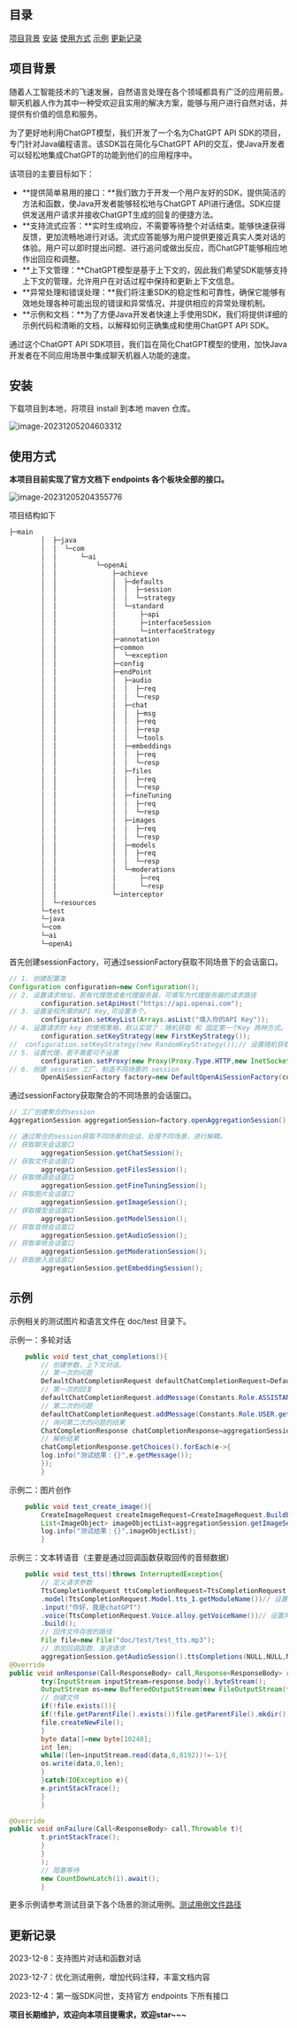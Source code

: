 ## **目录**

[项目背景](##项目背景)
[安装](##安装)
[使用方式](##使用方式)
[示例](##示例)
[更新记录](##更新记录)

## **项目背景**

随着人工智能技术的飞速发展，自然语言处理在各个领域都具有广泛的应用前景。聊天机器人作为其中一种受欢迎且实用的解决方案，能够与用户进行自然对话，并提供有价值的信息和服务。

为了更好地利用ChatGPT模型，我们开发了一个名为ChatGPT API SDK的项目，专门针对Java编程语言。该SDK旨在简化与ChatGPT API的交互，使Java开发者可以轻松地集成ChatGPT的功能到他们的应用程序中。

该项目的主要目标如下：

- **提供简单易用的接口：**我们致力于开发一个用户友好的SDK，提供简洁的方法和函数，使Java开发者能够轻松地与ChatGPT API进行通信。SDK应提供发送用户请求并接收ChatGPT生成的回复的便捷方法。
- **支持流式应答：**实时生成响应，不需要等待整个对话结束。能够快速获得反馈，更加流畅地进行对话。流式应答能够为用户提供更接近真实人类对话的体验。用户可以即时提出问题、进行追问或做出反应，而ChatGPT能够相应地作出回应和调整。
- **上下文管理：**ChatGPT模型是基于上下文的，因此我们希望SDK能够支持上下文的管理，允许用户在对话过程中保持和更新上下文信息。
- **异常处理和错误处理：**我们将注重SDK的稳定性和可靠性，确保它能够有效地处理各种可能出现的错误和异常情况，并提供相应的异常处理机制。
- **示例和文档：**为了方便Java开发者快速上手使用SDK，我们将提供详细的示例代码和清晰的文档，以解释如何正确集成和使用ChatGPT API SDK。

通过这个ChatGPT API SDK项目，我们旨在简化ChatGPT模型的使用，加快Java开发者在不同应用场景中集成聊天机器人功能的速度。

## 安装

下载项目到本地，将项目 install 到本地 maven 仓库。

![image-20231205204603312](doc/img/image-20231205204603312.png)

## 使用方式

**本项目目前实现了官方文档下 endpoints 各个板块全部的接口。**

![image-20231205204355776](doc/img/image-20231205204355776.png)

项目结构如下

```java
├─main
        │  ├─java
        │  │  └─com
        │  │      └─ai
        │  │          └─openAi
        │  │              ├─achieve
        │  │              │  ├─defaults
        │  │              │  │  ├─session
        │  │              │  │  └─strategy
        │  │              │  └─standard
        │  │              │      ├─api
        │  │              │      ├─interfaceSession
        │  │              │      └─interfaceStrategy
        │  │              ├─annotation
        │  │              ├─common
        │  │              │  └─exception
        │  │              ├─config
        │  │              ├─endPoint
        │  │              │  ├─audio
        │  │              │  │  ├─req
        │  │              │  │  └─resp
        │  │              │  ├─chat
        │  │              │  │  ├─msg
        │  │              │  │  ├─req
        │  │              │  │  ├─resp
        │  │              │  │  └─tools
        │  │              │  ├─embeddings
        │  │              │  │  ├─req
        │  │              │  │  └─resp
        │  │              │  ├─files
        │  │              │  │  ├─req
        │  │              │  │  └─resp
        │  │              │  ├─fineTuning
        │  │              │  │  ├─req
        │  │              │  │  └─resp
        │  │              │  ├─images
        │  │              │  │  ├─req
        │  │              │  │  └─resp
        │  │              │  ├─models
        │  │              │  │  ├─req
        │  │              │  │  └─resp
        │  │              │  └─moderations
        │  │              │      ├─req
        │  │              │      └─resp
        │  │              └─interceptor
        │  └─resources
        └─test
        └─java
        └─com
        └─ai
        └─openAi
```

首先创建sessionFactory，可通过sessionFactory获取不同场景下的会话窗口。

```java
// 1. 创建配置类
Configuration configuration=new Configuration();
// 2. 设置请求地址，若有代理商或者代理服务器，可填写为代理服务器的请求路径
        configuration.setApiHost("https://api.openai.com");
// 3. 设置鉴权所需的API Key,可设置多个。
        configuration.setKeyList(Arrays.asList("填入你的API Key"));
// 4. 设置请求时 key 的使用策略，默认实现了：随机获取 和 固定第一个Key 两种方式。
        configuration.setKeyStrategy(new FirstKeyStrategy());
//  configuration.setKeyStrategy(new RandomKeyStrategy());// 设置随机获取 Key
// 5. 设置代理，若不需要可不设置
        configuration.setProxy(new Proxy(Proxy.Type.HTTP,new InetSocketAddress("127.0.0.1",7890)));
// 6. 创建 session 工厂，制造不同场景的 session
        OpenAiSessionFactory factory=new DefaultOpenAiSessionFactory(configuration);
```

通过sessionFactory获取聚合的不同场景的会话窗口。

```java
// 工厂创建聚合的session
AggregationSession aggregationSession=factory.openAggregationSession();

// 通过聚合的session获取不同场景的会话，处理不同场景，进行解耦。
// 获取聊天会话窗口
        aggregationSession.getChatSession();
// 获取文件会话窗口
        aggregationSession.getFilesSession();
// 获取微调会话窗口
        aggregationSession.getFineTuningSession();
// 获取图片会话窗口
        aggregationSession.getImageSession();
// 获取模型会话窗口
        aggregationSession.getModelSession();
// 获取音频会话窗口
        aggregationSession.getAudioSession();
// 获取审核会话窗口
        aggregationSession.getModerationSession();
// 获取嵌入会话窗口
        aggregationSession.getEmbeddingSession();
```

## 示例

示例相关的测试图片和语言文件在 doc/test 目录下。

示例一：多轮对话

```java
    public void test_chat_completions(){
        // 创建参数，上下文对话。
        // 第一次的问题
        DefaultChatCompletionRequest defaultChatCompletionRequest=DefaultChatCompletionRequest.BuildDefaultChatCompletionRequest("1+1=");
        // 第一次的回复
        defaultChatCompletionRequest.addMessage(Constants.Role.ASSISTANT.getRoleName(),"2");
        // 第二次的问题
        defaultChatCompletionRequest.addMessage(Constants.Role.USER.getRoleName(),"2+2=");
        // 询问第二次的问题的结果
        ChatCompletionResponse chatCompletionResponse=aggregationSession.getChatSession().chatCompletions(NULL,NULL,NULL,defaultChatCompletionRequest);
        // 解析结果
        chatCompletionResponse.getChoices().forEach(e->{
        log.info("测试结果：{}",e.getMessage());
        });
        }
```

示例二：图片创作

```java
    public void test_create_image(){
        CreateImageRequest createImageRequest=CreateImageRequest.BuildBaseCreateImageRequest("森林里有一只小熊，小熊在吃蜂蜜。");
        List<ImageObject> imageObjectList=aggregationSession.getImageSession().createImageCompletions(NULL,NULL,NULL,createImageRequest);
        log.info("测试结果：{}",imageObjectList);
        }
```

示例三：文本转语音（主要是通过回调函数获取回传的音频数据）

```java
    public void test_tts()throws InterruptedException{
        // 定义请求参数
        TtsCompletionRequest ttsCompletionRequest=TtsCompletionRequest.builder()
        .model(TtsCompletionRequest.Model.tts_1.getModuleName())// 设置使用的模型
        .input("你好，我是chatGPT")
        .voice(TtsCompletionRequest.Voice.alloy.getVoiceName())// 设置声音的样式
        .build();
        // 回传文件存放的路径
        File file=new File("doc/test/test_tts.mp3");
        // 添加回调函数，发送请求
        aggregationSession.getAudioSession().ttsCompletions(NULL,NULL,NULL,ttsCompletionRequest,new Callback<ResponseBody>(){
@Override
public void onResponse(Call<ResponseBody> call,Response<ResponseBody> response){
        try(InputStream inputStream=response.body().byteStream();
        OutputStream os=new BufferedOutputStream(new FileOutputStream(file))){
        // 创建文件
        if(!file.exists()){
        if(!file.getParentFile().exists())file.getParentFile().mkdir();
        file.createNewFile();
        }
        byte data[]=new byte[10240];
        int len;
        while((len=inputStream.read(data,0,8192))!=-1){
        os.write(data,0,len);
        }
        }catch(IOException e){
        e.printStackTrace();
        }
        }

@Override
public void onFailure(Call<ResponseBody> call,Throwable t){
        t.printStackTrace();
        }
        }
        );
        // 阻塞等待
        new CountDownLatch(1).await();
        }
```

更多示例请参考测试目录下各个场景的测试用例。[测试用例文件路径](https://github.com/mainpropath/AI-java/tree/master/src/test/java/com/ai/openAi)

## 更新记录

2023-12-8：支持图片对话和函数对话

2023-12-7：优化测试用例，增加代码注释，丰富文档内容

2023-12-4：第一版SDK问世，支持官方 endpoints 下所有接口

**项目长期维护，欢迎向本项目提需求，欢迎star~~~**
